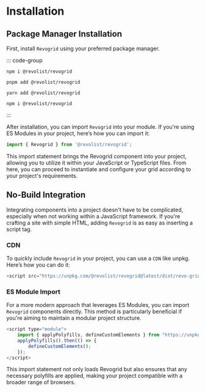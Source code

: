# Installation

<!--@include: ./parts/framework.md-->


## Package Manager Installation

First, install `Revogrid` using your preferred package manager.

::: code-group

```npm
npm i @revolist/revogrid

```

```pnpm
pnpm add @revolist/revogrid
```

```yarn
yarn add @revolist/revogrid
```

```bun
npm i @revolist/revogrid
```
:::

After installation, you can import `Revogrid` into your module. If you're using ES Modules in your project, here’s how you can import it:
```js
import { Revogrid } from '@revolist/revogrid';
```
This import statement brings the Revogrid component into your project, allowing you to utilize it within your JavaScript or TypeScript files. From here, you can proceed to instantiate and configure your grid according to your project's requirements.


## No-Build Integration

Integrating components into a project doesn't have to be complicated, especially when not working within a JavaScript framework. If you're crafting a site with simple HTML, adding `Revogrid` is as easy as inserting a script tag.


### CDN

To quickly include `Revogrid` in your project, you can use a `CDN` like unpkg. Here’s how you can do it:

```js
<script src="https://unpkg.com/@revolist/revogrid@latest/dist/revo-grid/revo-grid.js"></script>
```


### ES Module Import


For a more modern approach that leverages ES Modules, you can import `Revogrid` components directly. This method is particularly beneficial if you're aiming to maintain a modular project structure.

```js
<script type="module">
    import { applyPolyfills, defineCustomElements } from "https://unpkg.com/@revolist/revogrid@latest/loader";
    applyPolyfills().then(() => {
        defineCustomElements();
    });
</script>
```

This import statement not only loads Revogrid but also ensures that any necessary polyfills are applied, making your project compatible with a broader range of browsers.
